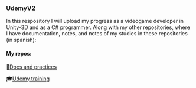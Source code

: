### UdemyV2
In this respository I will upload my progress as a videogame developer in Unity-3D and as a C# programmer. Along with my other repositories, where I have documentation, notes, and
notes of my studies in these repositories (in spanish):

#### My repos:


🚸[Docs and practices](https://github.com/GreenyHat/UnityDevelopment1.1)

🎓[Udemy training](https://github.com/GreenyHat/UdemyProject)

 
